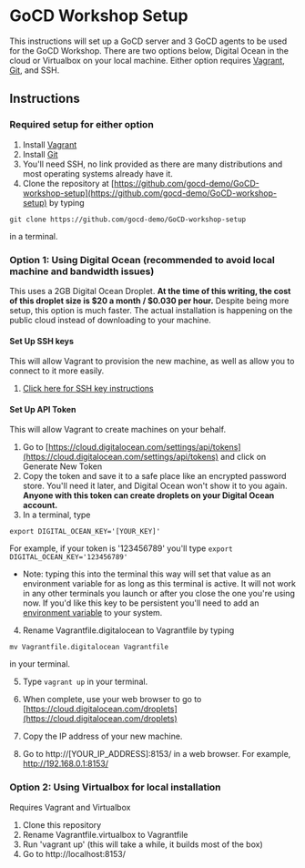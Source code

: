 # GoCD Workshop Setup

This instructions will set up a GoCD server and 3 GoCD agents to be used for the GoCD Workshop. There are two options below, Digital Ocean in the cloud or Virtualbox on your local machine. Either option requires [Vagrant](https://www.vagrantup.com/), [Git](https://git-scm.com/), and SSH.

## Instructions

### Required setup for either option

1. Install [Vagrant](https://www.vagrantup.com/)
2. Install [Git](https://git-scm.com/)
3. You'll need SSH, no link provided as there are many distributions and most operating systems already have it.
4. Clone the repository at [https://github.com/gocd-demo/GoCD-workshop-setup](https://github.com/gocd-demo/GoCD-workshop-setup) by typing

  `git clone https://github.com/gocd-demo/GoCD-workshop-setup`

  in a terminal.

### Option 1: Using Digital Ocean (recommended to avoid local machine and bandwidth issues)

This uses a 2GB Digital Ocean Droplet. __At the time of this writing, the cost of this droplet size is $20 a month / $0.030 per hour.__ Despite being more setup, this option is much faster. The actual installation is happening on the public cloud instead of downloading to your machine.

#### Set Up SSH keys

This will allow Vagrant to provision the new machine, as well as allow you to connect to it more easily.

1. [Click here for SSH key instructions](basic.md)

#### Set Up API Token

This will allow Vagrant to create machines on your behalf.

1. Go to [https://cloud.digitalocean.com/settings/api/tokens](https://cloud.digitalocean.com/settings/api/tokens) and click on Generate New Token
2. Copy the token and save it to a safe place like an encrypted password store. You'll need it later, and Digital Ocean won't show it to you again. __Anyone with this token can create droplets on your Digital Ocean account.__
3. In a terminal, type

  `export DIGITAL_OCEAN_KEY='[YOUR_KEY]'`

  For example, if your token is '123456789' you'll type `export DIGITAL_OCEAN_KEY='123456789'`

  * Note: typing this into the terminal this way will set that value as an environment variable for as long as this terminal is active. It will not work in any other terminals you launch or after you close the one you're using now. If you'd like this key to be persistent you'll need to add an [environment variable](https://en.wikipedia.org/wiki/Environment_variable) to your system.


4. Rename Vagrantfile.digitalocean to Vagrantfile by typing

  `mv Vagrantfile.digitalocean Vagrantfile`

  in your terminal.

5. Type `vagrant up` in your terminal.

6. When complete, use your web browser to go to [https://cloud.digitalocean.com/droplets](https://cloud.digitalocean.com/droplets)

7. Copy the IP address of your new machine.

8. Go to http://[YOUR_IP_ADDRESS]:8153/ in a web browser. For example, http://192.168.0.1:8153/

### Option 2: Using Virtualbox for local installation

Requires Vagrant and Virtualbox

1. Clone this repository
2. Rename Vagrantfile.virtualbox to Vagrantfile
3. Run 'vagrant up' (this will take a while, it builds most of the box)
4. Go to http://localhost:8153/
